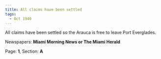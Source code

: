 ```yaml
---  
title: All claims have been settled  
tags:  
  - Oct 1940  
---  
```

  
All claims have been settled so the Arauca is free to leave Port Everglades.  
  
Newspapers: **Miami Morning News or The Miami Herald**  
  
Page: **1**, Section: **A** 
